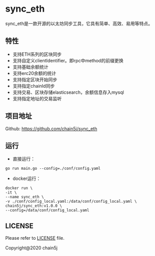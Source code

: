 # sync_eth

sync_eth是一款开源的以太坊同步工具，它具有简单、高效、易用等特点。

## 特性
- 支持ETH系列的区块同步
- 支持自定义clientIdentifier。即rpc中method的前缀更换
- 支持基础余额统计
- 支持erc20余额的统计
- 支持指定区块开始同步
- 支持指定chainId同步
- 支持交易、区块存储elasticsearch，余额信息存入mysql
- 支持指定地址的交易监听

## 项目地址
Github: https://github.com/chain5j/sync_eth

## 运行
- 直接运行：

```shell
go run main.go --config=./conf/config.yaml
```
- docker运行：

```
docker run \
-it \
--name sync_eth \
-v ./conf/config_local.yaml:/data/conf/config_local.yaml \
chain5j/sync_eth:v1.0.0 \
--config=/data/conf/config_local.yaml
```

## LICENSE
Please refer to [LICENSE](LICENSE) file.

Copyright@2020 chain5j